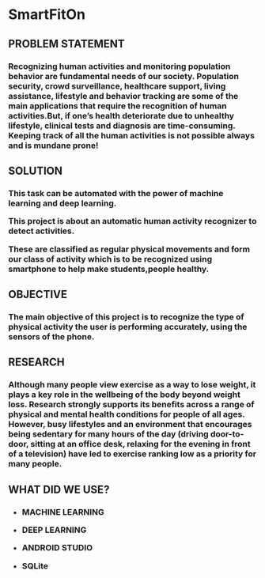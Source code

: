 # SmartFitOn

## PROBLEM STATEMENT

<h3>Recognizing human activities and monitoring population behavior are fundamental needs of our society. Population security, crowd surveillance, healthcare support, living assistance, lifestyle and behavior tracking are some of the main applications that require the recognition of human activities.But, if one’s health deteriorate due to unhealthy lifestyle, clinical tests and diagnosis are time-consuming. Keeping track of all the human activities is not possible always and is mundane prone!
</h3>

## SOLUTION

<h3>

This task can be automated with the power of machine learning and deep learning. 

This project is about an automatic human activity recognizer to detect activities.

These are classified as regular physical movements and form our class of activity which is to be recognized using smartphone to help make students,people healthy.
</h3>

## OBJECTIVE

<h3>The main objective of this project  is to recognize the type of physical activity the user is performing accurately, using the sensors of the phone.</h3>

## RESEARCH 

<h3>Although many people view exercise as a way to lose weight, it plays a key role in the wellbeing of the body beyond weight loss. Research strongly supports its benefits across a range of physical and mental health conditions for people of all ages. However, busy lifestyles and an environment that encourages being sedentary for many hours of the day (driving door-to-door, sitting at an office desk, relaxing for the evening in front of a television) have led to exercise ranking low as a priority for many people.

</h3>

## WHAT DID WE USE?
<H3>

- MACHINE LEARNING

- DEEP LEARNING 

- ANDROID STUDIO

- SQLite

</H3>


